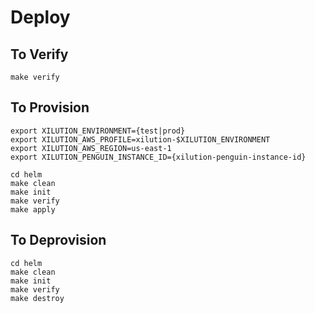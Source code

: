 # Deploy

## To Verify

```
make verify
```

## To Provision

```
export XILUTION_ENVIRONMENT={test|prod}
export XILUTION_AWS_PROFILE=xilution-$XILUTION_ENVIRONMENT
export XILUTION_AWS_REGION=us-east-1
export XILUTION_PENGUIN_INSTANCE_ID={xilution-penguin-instance-id}
```

```
cd helm
make clean
make init
make verify
make apply
```

## To Deprovision

```
cd helm
make clean
make init
make verify
make destroy
```


